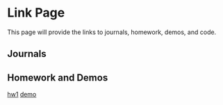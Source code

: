 # Link Page

This page will provide the links to journals, homework, demos, and code.

## Journals



## Homework and Demos

[hw1](https://github.com/AnthonyF747/anthonyfranco.github.io)
[demo](https://github.com/AnthonyF747.github.com/anthonyfranco.github.io/index.html)
